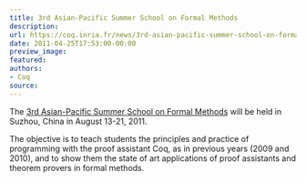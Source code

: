 ```yaml
---
title: 3rd Asian-Pacific Summer School on Formal Methods
description:
url: https://coq.inria.fr/news/3rd-asian-pacific-summer-school-on-formal-methods.html
date: 2011-04-25T17:53:00-00:00
preview_image:
featured:
authors:
- Coq
source:
---
```



<p>The <a href="http://kyhcs.ustcsz.edu.cn/fmschool-2011">3rd Asian-Pacific Summer School on Formal Methods</a> will be held in Suzhou, China in August 13-21, 2011. </p>
<p>The objective is to teach students the principles and practice of programming with the proof assistant Coq, as in previous years (2009 and 2010), and to show them the state of art applications of proof assistants and theorem provers in formal methods.</p>

 
